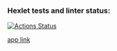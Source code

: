 ### Hexlet tests and linter status:
[![Actions Status](https://github.com/alony/rails-project-lvl2/workflows/hexlet-check/badge.svg)](https://github.com/alony/rails-project-lvl2/actions)

[app link](https://shrouded-river-52273.herokuapp.com/)
